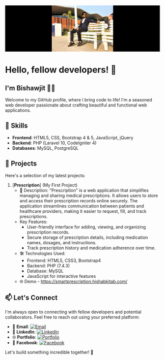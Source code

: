 <!-- Banner Image -->
<p align="center">
  <img src="https://github.com/Bishawjit-Mondol/myImage/blob/main/joy_me.jpg" alt="Bishawjit Mondol">
</p>

# Hello, fellow developers! 👋
## I'm Bishawjit 🙋‍♂️

Welcome to my GitHub profile, where I bring code to life! I'm a seasoned web developer passionate about crafting beautiful and functional web applications.

## 🔧 Skills

- **Frontend**: HTML5, CSS, Bootstrap 4 & 5, JavaScript, jQuery
- **Backend**: PHP (Laravel 10, CodeIgniter 4)
- **Databases**: MySQL, PostgreSQL

## 🚀 Projects

Here's a selection of my latest projects:

1. [**Prescription**] (My First Project)
   - 📄 Description: "Prescription" is a web application that simplifies managing and sharing medical prescriptions. It allows users to store and access their prescription records online securely. The application streamlines communication between patients and healthcare providers, making it easier to request, fill, and track prescriptions.
   - Key Features:
     * User-friendly interface for adding, viewing, and organizing prescription records.
     * Secure storage of prescription details, including medication names, dosages, and instructions.
     * Track prescription history and medication adherence over time.
   - 🛠️ Technologies Used:
     * Frontend: HTML5, CSS3, Bootstrap4
     * Backend: PHP (7.4.3)
     * Database: MySQL
     * JavaScript for interactive features
   - 🌐 Demo - https://smartprescription.hishabkitab.com/

## 📫 Let's Connect

I'm always open to connecting with fellow developers and potential collaborators. Feel free to reach out using your preferred platform:

- 📧 **Email**:      [![Email](https://img.shields.io/badge/Email-bishawjit2021%40gmail.com-informational?style=for-the-badge&logo=gmail&logoColor=white)](mailto:bishawjit2021@gmail.com)
- 💼 **LinkedIn**:   [![LinkedIn](https://img.shields.io/badge/LinkedIn-Connect-blue?style=for-the-badge&logo=linkedin)](https://www.linkedin.com/in/bishawjit-mondol/)
- 🌐 **Portfolio**:  [![Portfolio](https://img.shields.io/badge/Portfolio-Visit-orange?style=for-the-badge&logo=web)](http://bishawjit.net/)
- 📘 **Facebook**:   [![Facebook](https://img.shields.io/badge/Facebook-Follow-blue?style=for-the-badge&logo=facebook)](https://www.facebook.com/bishawjitme)

Let's build something incredible together! 🚀


